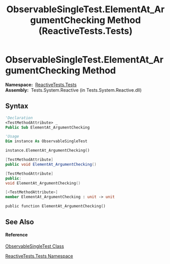 ﻿---
title: ObservableSingleTest.ElementAt_ArgumentChecking Method  (ReactiveTests.Tests)
TOCTitle: ElementAt_ArgumentChecking Method
ms:assetid: M:ReactiveTests.Tests.ObservableSingleTest.ElementAt_ArgumentChecking
ms:mtpsurl: https://msdn.microsoft.com/en-us/library/reactivetests.tests.observablesingletest.elementat_argumentchecking(v=VS.103)
ms:contentKeyID: 36620739
ms.date: 06/28/2011
mtps_version: v=VS.103
f1_keywords:
- ReactiveTests.Tests.ObservableSingleTest.ElementAt_ArgumentChecking
dev_langs:
- CSharp
- JScript
- VB
- FSharp
- c++
---

# ObservableSingleTest.ElementAt\_ArgumentChecking Method

**Namespace:**  [ReactiveTests.Tests](hh289046\(v=vs.103\).md)  
**Assembly:**  Tests.System.Reactive (in Tests.System.Reactive.dll)

## Syntax

``` vb
'Declaration
<TestMethodAttribute> _
Public Sub ElementAt_ArgumentChecking
```

``` vb
'Usage
Dim instance As ObservableSingleTest

instance.ElementAt_ArgumentChecking()
```

``` csharp
[TestMethodAttribute]
public void ElementAt_ArgumentChecking()
```

``` c++
[TestMethodAttribute]
public:
void ElementAt_ArgumentChecking()
```

``` fsharp
[<TestMethodAttribute>]
member ElementAt_ArgumentChecking : unit -> unit 
```

``` jscript
public function ElementAt_ArgumentChecking()
```

## See Also

#### Reference

[ObservableSingleTest Class](hh315143\(v=vs.103\).md)

[ReactiveTests.Tests Namespace](hh289046\(v=vs.103\).md)

